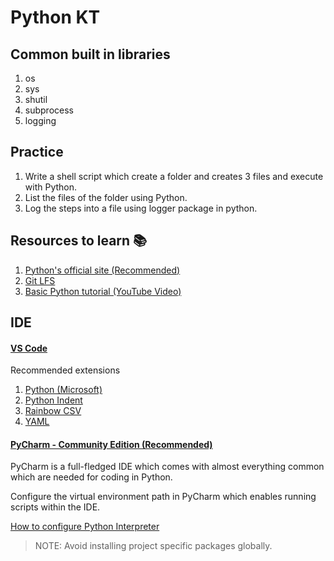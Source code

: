 # Python KT

## Common built in libraries

1. os
2. sys
3. shutil
4. subprocess
5. logging

## Practice

1. Write a shell script which create a folder and creates 3 files and execute with Python.
2. List the files of the folder using Python.
3. Log the steps into a file using logger package in python.

## Resources to learn 📚

1. [Python's official site (Recommended)](https://docs.python.org/3/library/index.html)
2. [Git LFS](https://github.com/git-lfs/git-lfs)
3. [Basic Python tutorial (YouTube Video)](https://www.youtube.com/watch?v=eWRfhZUzrAc)


## IDE

#### [VS Code](https://code.visualstudio.com/)

Recommended extensions

1. [Python (Microsoft)](https://marketplace.visualstudio.com/items?itemName=ms-python.python)
2. [Python Indent](https://marketplace.visualstudio.com/items?itemName=KevinRose.vsc-python-indent)
3. [Rainbow CSV](https://marketplace.visualstudio.com/items?itemName=mechatroner.rainbow-csv)
4. [YAML](https://marketplace.visualstudio.com/items?itemName=redhat.vscode-yaml)

#### [PyCharm - Community Edition (Recommended)](https://www.jetbrains.com/pycharm/download/#section=windows)

PyCharm is a full-fledged IDE which comes with almost everything common which are needed for coding in Python.

Configure the virtual environment path in PyCharm which enables running scripts within the IDE.

[How to configure Python Interpreter](https://www.jetbrains.com/help/pycharm/configuring-python-interpreter.html)

> NOTE: Avoid installing project specific packages globally.